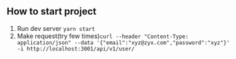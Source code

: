 ## How to start project
1. Run dev server `yarn start`
2. Make request(try few times)`curl --header "Content-Type: application/json" --data '{"email":"xyz@zyx.com","password":"xyz"}' -i http://localhost:3001/api/v1/user/`